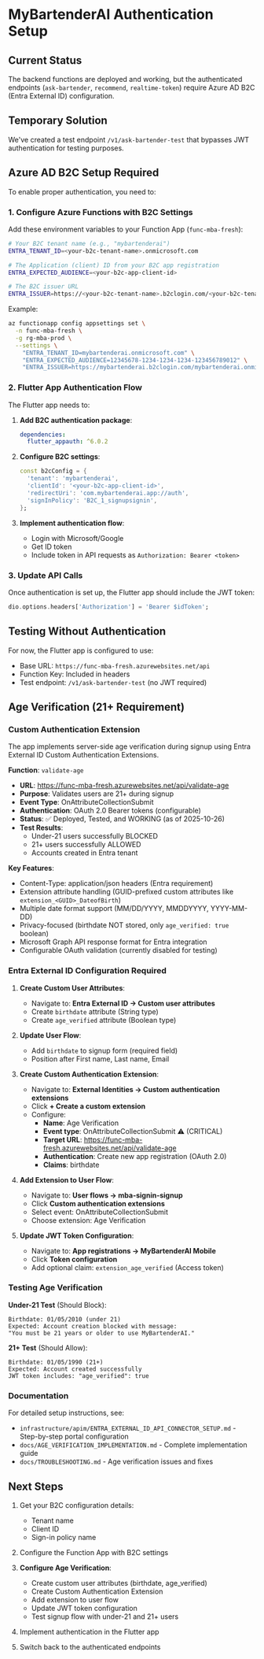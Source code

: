 # MyBartenderAI Authentication Setup

## Current Status

The backend functions are deployed and working, but the authenticated endpoints (`ask-bartender`, `recommend`, `realtime-token`) require Azure AD B2C (Entra External ID) configuration.

## Temporary Solution

We've created a test endpoint `/v1/ask-bartender-test` that bypasses JWT authentication for testing purposes.

## Azure AD B2C Setup Required

To enable proper authentication, you need to:

### 1. Configure Azure Functions with B2C Settings

Add these environment variables to your Function App (`func-mba-fresh`):

```bash
# Your B2C tenant name (e.g., "mybartenderai")
ENTRA_TENANT_ID=<your-b2c-tenant-name>.onmicrosoft.com

# The Application (client) ID from your B2C app registration
ENTRA_EXPECTED_AUDIENCE=<your-b2c-app-client-id>

# The B2C issuer URL
ENTRA_ISSUER=https://<your-b2c-tenant-name>.b2clogin.com/<your-b2c-tenant-name>.onmicrosoft.com/<your-sign-in-policy>/v2.0
```

Example:
```bash
az functionapp config appsettings set \
  -n func-mba-fresh \
  -g rg-mba-prod \
  --settings \
    "ENTRA_TENANT_ID=mybartenderai.onmicrosoft.com" \
    "ENTRA_EXPECTED_AUDIENCE=12345678-1234-1234-1234-123456789012" \
    "ENTRA_ISSUER=https://mybartenderai.b2clogin.com/mybartenderai.onmicrosoft.com/B2C_1_signupsignin/v2.0"
```

### 2. Flutter App Authentication Flow

The Flutter app needs to:

1. **Add B2C authentication package**:
   ```yaml
   dependencies:
     flutter_appauth: ^6.0.2
   ```

2. **Configure B2C settings**:
   ```dart
   const b2cConfig = {
     'tenant': 'mybartenderai',
     'clientId': '<your-b2c-app-client-id>',
     'redirectUri': 'com.mybartenderai.app://auth',
     'signInPolicy': 'B2C_1_signupsignin',
   };
   ```

3. **Implement authentication flow**:
   - Login with Microsoft/Google
   - Get ID token
   - Include token in API requests as `Authorization: Bearer <token>`

### 3. Update API Calls

Once authentication is set up, the Flutter app should include the JWT token:

```dart
dio.options.headers['Authorization'] = 'Bearer $idToken';
```

## Testing Without Authentication

For now, the Flutter app is configured to use:
- Base URL: `https://func-mba-fresh.azurewebsites.net/api`
- Function Key: Included in headers
- Test endpoint: `/v1/ask-bartender-test` (no JWT required)

## Age Verification (21+ Requirement)

### Custom Authentication Extension

The app implements server-side age verification during signup using Entra External ID Custom Authentication Extensions.

**Function**: `validate-age`
- **URL**: https://func-mba-fresh.azurewebsites.net/api/validate-age
- **Purpose**: Validates users are 21+ during signup
- **Event Type**: OnAttributeCollectionSubmit
- **Authentication**: OAuth 2.0 Bearer tokens (configurable)
- **Status**: ✅ Deployed, Tested, and WORKING (as of 2025-10-26)
- **Test Results**:
  - Under-21 users successfully BLOCKED
  - 21+ users successfully ALLOWED
  - Accounts created in Entra tenant

**Key Features**:
- Content-Type: application/json headers (Entra requirement)
- Extension attribute handling (GUID-prefixed custom attributes like `extension_<GUID>_DateofBirth`)
- Multiple date format support (MM/DD/YYYY, MMDDYYYY, YYYY-MM-DD)
- Privacy-focused (birthdate NOT stored, only `age_verified: true` boolean)
- Microsoft Graph API response format for Entra integration
- Configurable OAuth validation (currently disabled for testing)

### Entra External ID Configuration Required

1. **Create Custom User Attributes**:
   - Navigate to: **Entra External ID → Custom user attributes**
   - Create `birthdate` attribute (String type)
   - Create `age_verified` attribute (Boolean type)

2. **Update User Flow**:
   - Add `birthdate` to signup form (required field)
   - Position after First name, Last name, Email

3. **Create Custom Authentication Extension**:
   - Navigate to: **External Identities → Custom authentication extensions**
   - Click **+ Create a custom extension**
   - Configure:
     - **Name**: Age Verification
     - **Event type**: OnAttributeCollectionSubmit ⚠️ (CRITICAL)
     - **Target URL**: https://func-mba-fresh.azurewebsites.net/api/validate-age
     - **Authentication**: Create new app registration (OAuth 2.0)
     - **Claims**: birthdate

4. **Add Extension to User Flow**:
   - Navigate to: **User flows → mba-signin-signup**
   - Click **Custom authentication extensions**
   - Select event: OnAttributeCollectionSubmit
   - Choose extension: Age Verification

5. **Update JWT Token Configuration**:
   - Navigate to: **App registrations → MyBartenderAI Mobile**
   - Click **Token configuration**
   - Add optional claim: `extension_age_verified` (Access token)

### Testing Age Verification

**Under-21 Test** (Should Block):
```
Birthdate: 01/05/2010 (under 21)
Expected: Account creation blocked with message:
"You must be 21 years or older to use MyBartenderAI."
```

**21+ Test** (Should Allow):
```
Birthdate: 01/05/1990 (21+)
Expected: Account created successfully
JWT token includes: "age_verified": true
```

### Documentation

For detailed setup instructions, see:
- `infrastructure/apim/ENTRA_EXTERNAL_ID_API_CONNECTOR_SETUP.md` - Step-by-step portal configuration
- `docs/AGE_VERIFICATION_IMPLEMENTATION.md` - Complete implementation guide
- `docs/TROUBLESHOOTING.md` - Age verification issues and fixes

## Next Steps

1. Get your B2C configuration details:
   - Tenant name
   - Client ID
   - Sign-in policy name

2. Configure the Function App with B2C settings

3. **Configure Age Verification**:
   - Create custom user attributes (birthdate, age_verified)
   - Create Custom Authentication Extension
   - Add extension to user flow
   - Update JWT token configuration
   - Test signup flow with under-21 and 21+ users

4. Implement authentication in the Flutter app

5. Switch back to the authenticated endpoints
